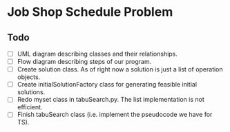 # Job Shop Schedule Problem

## Todo
- [ ] UML diagram describing classes and their relationships.
- [ ] Flow diagram describing steps of our program.
- [ ] Create solution class. As of right now a solution is just a list of operation objects.
- [ ] Create initialSolutionFactory class for generating feasible initial solutions.
- [ ] Redo myset class in tabuSearch.py. The list implementation is not efficient.
- [ ] Finish tabuSearch class (i.e. implement the pseudocode we have for TS).
